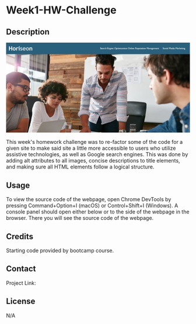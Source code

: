 # Week1-HW-Challenge

## Description
![Screenshot of Deployed site.](https://raw.githubusercontent.com/RubabaKhandaker/Week1-HW-Challenge/main/Develop/assets/images/Screenshot-1.png)

This week's homework challenge was to re-factor some of the code for a given site to make said site a little more accessible to users who utilize assistive technologies, as well as Google search engines. This was done by adding alt attributes to all images, concise descriptions to title elements, and making sure all HTML elements follow a logical structure.

## Usage

To view the source code of the webpage, open Chrome DevTools by pressing Command+Option+I (macOS) or Control+Shift+I (Windows). A console panel should open either below or to the side of the webpage in the browser. There you will see the source code of the webpage.

## Credits

Starting code provided by bootcamp course.

## Contact

Project Link:

## License

N/A